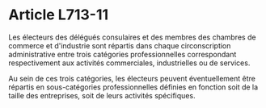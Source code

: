 # Article L713-11

Les électeurs des délégués consulaires et des membres des chambres de commerce et d'industrie sont répartis dans chaque circonscription administrative entre trois catégories professionnelles correspondant respectivement aux activités commerciales, industrielles ou de services.

Au sein de ces trois catégories, les électeurs peuvent éventuellement être répartis en sous-catégories professionnelles définies en fonction soit de la taille des entreprises, soit de leurs activités spécifiques.
